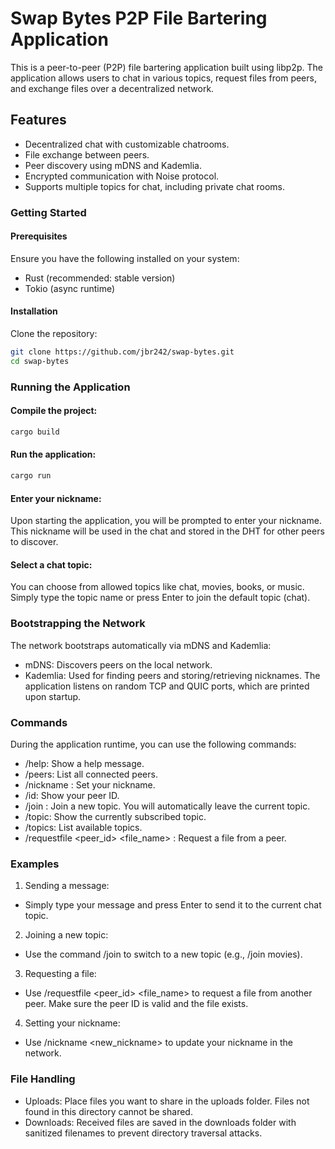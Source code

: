 # Swap Bytes P2P File Bartering Application
This is a peer-to-peer (P2P) file bartering application built using libp2p. The application allows users to chat in various topics, request files from peers, and exchange files over a decentralized network.

## Features
* Decentralized chat with customizable chatrooms.
* File exchange between peers.
* Peer discovery using mDNS and Kademlia.
* Encrypted communication with Noise protocol.
* Supports multiple topics for chat, including private chat rooms.
### Getting Started
#### Prerequisites
Ensure you have the following installed on your system:
* Rust (recommended: stable version)
* Tokio (async runtime)
#### Installation
Clone the repository:

```bash
git clone https://github.com/jbr242/swap-bytes.git
cd swap-bytes
```
### Running the Application
#### Compile the project:

``` bash
cargo build
```
#### Run the application:

```bash
cargo run
```
#### Enter your nickname:

Upon starting the application, you will be prompted to enter your nickname. This nickname will be used in the chat and stored in the DHT for other peers to discover.

#### Select a chat topic:

You can choose from allowed topics like chat, movies, books, or music. Simply type the topic name or press Enter to join the default topic (chat).

### Bootstrapping the Network
The network bootstraps automatically via mDNS and Kademlia:

* mDNS: Discovers peers on the local network.
* Kademlia: Used for finding peers and storing/retrieving nicknames.
The application listens on random TCP and QUIC ports, which are printed upon startup.

### Commands
During the application runtime, you can use the following commands:

* /help: Show a help message.
* /peers: List all connected peers.
* /nickname <nickname>: Set your nickname.
* /id: Show your peer ID.
* /join <topic>: Join a new topic. You will automatically leave the current topic.
* /topic: Show the currently subscribed topic.
* /topics: List available topics.
* /requestfile <peer_id> <file_name> : Request a file from a peer.
### Examples
1. Sending a message:
* Simply type your message and press Enter to send it to the current chat topic.
2. Joining a new topic:

* Use the command /join <topic> to switch to a new topic (e.g., /join movies).
3. Requesting a file:
* Use /requestfile <peer_id> <file_name> to request a file from another peer. Make sure the peer ID is valid and the file exists.
4. Setting your nickname:

* Use /nickname <new_nickname> to update your nickname in the network.
### File Handling
* Uploads: Place files you want to share in the uploads folder. Files not found in this directory cannot be shared.
* Downloads: Received files are saved in the downloads folder with sanitized filenames to prevent directory traversal attacks.
